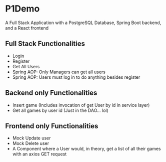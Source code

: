 # P1Demo
A Full Stack Application with a PostgreSQL Database, Spring Boot backend, and a React frontend

## Full Stack Functionalities
- Login
- Register
- Get All Users
- Spring AOP: Only Managers can get all users
- Spring AOP: Users must log in to do anything besides register

## Backend only Functionalities

- Insert game (Includes invocation of get User by id in service layer)
- Get all games by user id (Just in the DAO... lol)

## Frontend only Functionalities
- Mock Update user
- Mock Delete user
- A Component where a User would, in theory, get a list of all their games with an axios GET request

